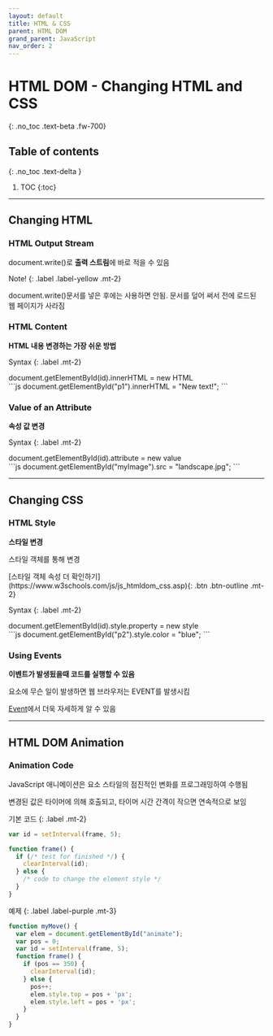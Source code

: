 ```yaml
---
layout: default
title: HTML & CSS 
parent: HTML DOM
grand_parent: JavaScript
nav_order: 2
--- 
```


# HTML DOM - Changing HTML and CSS
{: .no_toc .text-beta .fw-700}

## Table of contents
{: .no_toc .text-delta }

1. TOC
{:toc}

---

## Changing HTML

### HTML Output Stream

document.write()로 **출력 스트림**에 바로 적을 수 있음

Note!
{: .label .label-yellow .mt-2}
<div class="code-example" markdown="1">
document.write()문서를 넣은 후에는 사용하면 안됨. 문서를 덮어 써서 전에 로드된 웹 페이지가 사라짐
</div>

### HTML Content

**HTML 내용 변경하는 가장 쉬운 방법**

Syntax
{: .label .mt-2}
<div class="code-example" markdown="1">
document.getElementById(id).innerHTML = new HTML
</div>
```js
document.getElementById("p1").innerHTML = "New text!";
```

### Value of an Attribute

**속성 값 변경**

Syntax
{: .label .mt-2}
<div class="code-example" markdown="1">
document.getElementById(id).attribute = new value
</div>
```js
document.getElementById("myImage").src = "landscape.jpg";
```

---

## Changing CSS

### HTML Style

**스타일 변경**

스타일 객체를 통해 변경

<span class="fs-2">
[스타일 객체 속성 더 확인하기](https://www.w3schools.com/js/js_htmldom_css.asp){: .btn  .btn-outline .mt-2}
</span>

Syntax
{: .label .mt-2}
<div class="code-example" markdown="1">
document.getElementById(id).style.property = new style
</div>
```js
document.getElementById("p2").style.color = "blue";
```

### Using Events

**이벤트가 발생됬을때 코드를 실행할 수 있음**

요소에 무슨 일이 발생하면 웹 브라우저는 EVENT를 발생시킴

[Event]()에서 더욱 자세하게 알 수 있음

---

## HTML DOM Animation

### Animation Code

JavaScript 애니메이션은 요소 스타일의 점진적인 변화를 프로그래밍하여 수행됨

변경된 값은 타이머에 의해 호출되고, 타이머 시간 간격이 작으면 연속적으로 보임

기본 코드
{: .label .mt-2}
```js
var id = setInterval(frame, 5);

function frame() {
  if (/* test for finished */) {
    clearInterval(id);
  } else {
    /* code to change the element style */ 
  }
}
```

예제
{: .label .label-purple .mt-3}
```js
function myMove() {
  var elem = document.getElementById("animate");
  var pos = 0;
  var id = setInterval(frame, 5);
  function frame() {
    if (pos == 350) {
      clearInterval(id);
    } else {
      pos++;
      elem.style.top = pos + 'px';
      elem.style.left = pos + 'px';
    }
  }
}
```

